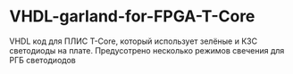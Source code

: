 # VHDL-garland-for-FPGA-T-Core
 VHDL код для ПЛИС T-Core, который использует зелёные и КЗС светодиоды на плате. Предусотрено несколько режимов свечения для РГБ светодиодов

